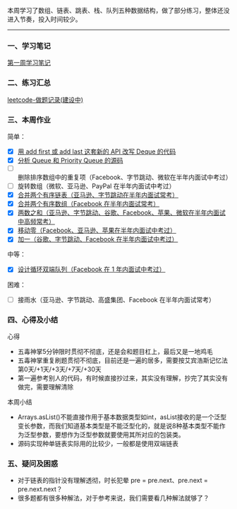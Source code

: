 本周学习了数组、链表、跳表、栈、队列五种数据结构，做了部分练习，整体还没进入节奏，投入时间较少。

---

### 一、学习笔记
[第一周学习笔记](https://github.com/xiaoboji/algorithm024/blob/main/Week_01/note)

### 二、练习汇总
[leetcode-做题记录(建设中)](https://github.com/xiaoboji/j-leetcode)

### 三、本周作业

简单：
-[x] [用 add first 或 add last 这套新的 API 改写 Deque 的代码](https://github.com/xiaoboji/algorithm024/blob/main/Week_01/homework)
-[x] [分析 Queue 和 Priority Queue 的源码](https://github.com/xiaoboji/algorithm024/blob/main/Week_01/homework)
-[ ] 删除排序数组中的重复项（Facebook、字节跳动、微软在半年内面试中考过）
-[ ] 旋转数组（微软、亚马逊、PayPal 在半年内面试中考过）
-[x] [合并两个有序链表（亚马逊、字节跳动在半年内面试常考）](https://github.com/xiaoboji/algorithm024/blob/main/Week_01/homework)
-[x] [合并两个有序数组（Facebook 在半年内面试常考）](https://github.com/xiaoboji/algorithm024/blob/main/Week_01/homework)
-[x] [两数之和（亚马逊、字节跳动、谷歌、Facebook、苹果、微软在半年内面试中高频常考）](https://github.com/xiaoboji/algorithm024/blob/main/Week_01/homework)
-[x] [移动零（Facebook、亚马逊、苹果在半年内面试中考过）](https://github.com/xiaoboji/algorithm024/blob/main/Week_01/homework)
-[x] [加一（谷歌、字节跳动、Facebook 在半年内面试中考过）](https://github.com/xiaoboji/algorithm024/blob/main/Week_01/homework)

中等：
-[x] [设计循环双端队列（Facebook 在 1 年内面试中考过）](https://github.com/xiaoboji/algorithm024/blob/main/Week_01/homework)

困难：
-[ ] 接雨水（亚马逊、字节跳动、高盛集团、Facebook 在半年内面试常考）

### 四、心得及小结
心得
- 五毒神掌5分钟限时贯彻不彻底，还是会和题目杠上，最后又是一地鸡毛
- 五毒神掌重复刷题贯彻不彻底，目前还是一遍的居多，需要按艾宾浩斯记忆法第0天/+1天/+3天/+7天/+30天
- 第一遍参考别人的代码，有时候直接抄过来，其实没有理解，抄完了其实没有做完，需要理解清除

本周小结
- Arrays.asList()不能直接作用于基本数据类型如int，asList接收的是一个泛型变长参数，而我们知道基本类型是不能泛型化的，就是说8种基本类型不能作为泛型参数，要想作为泛型参数就要使用其所对应的包装类。
- 源码实现种单链表实际用的比较少，一般都是使用双端链表

### 五、疑问及困惑

- 对于链表的指针没有理解透彻，时长犯晕 pre = pre.next、pre.next = pre.next.next？
- 很多题都有很多种解法，对于参考来说，我们需要看几种解法就够了？
